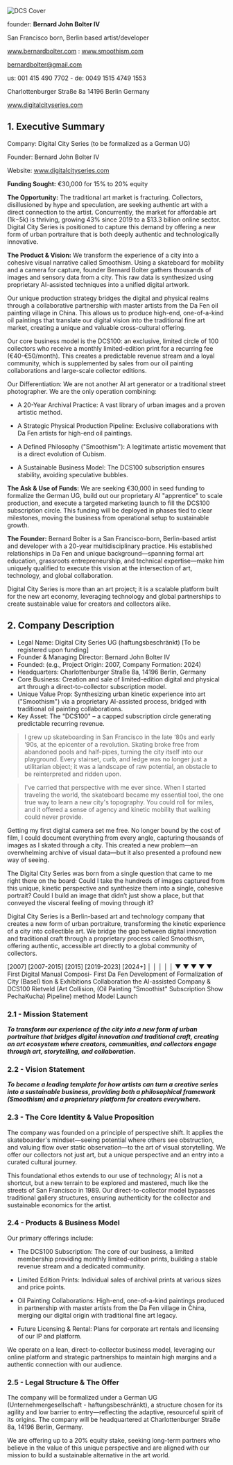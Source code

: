 ![DCS Cover](DCScover.jpg)

founder: 
**Bernard John Bolter IV**

San Francisco born, Berlin based artist/developer

www.bernardbolter.com : www.smoothism.com

bernardbolter@gmail.com

us: 001 415 490 7702 - de: 0049 1515 4749 1553

Charlottenburger Straße 8a
14196 Berlin Germany

www.digitalcityseries.com

## 1. Executive Summary

Company: Digital City Series (to be formalized as a German UG)

Founder: Bernard John Bolter IV

Website: www.digitalcityseries.com

**Funding Sought:** €30,000 for 15% to 20% equity

**The Opportunity:** The traditional art market is fracturing. Collectors, disillusioned by hype and speculation, are seeking authentic art with a direct connection to the artist. Concurrently, the market for affordable art ($1k-$5k) is thriving, growing 43% since 2019 to a \$13.3 billion online sector. Digital City Series is positioned to capture this demand by offering a new form of urban portraiture that is both deeply authentic and technologically innovative.

**The Product & Vision:** We transform the experience of a city into a cohesive visual narrative called Smoothism. Using a skateboard for mobility and a camera for capture, founder Bernard Bolter gathers thousands of images and sensory data from a city. This raw data is synthesized using proprietary AI-assisted techniques into a unified digital artwork.

Our unique production strategy bridges the digital and physical realms through a collaborative partnership with master artists from the Da Fen oil painting village in China. This allows us to produce high-end, one-of-a-kind oil paintings that translate our digital vision into the traditional fine art market, creating a unique and valuable cross-cultural offering.

Our core business model is the DCS100: an exclusive, limited circle of 100 collectors who receive a monthly limited-edition print for a recurring fee (€40-€50/month). This creates a predictable revenue stream and a loyal community, which is supplemented by sales from our oil painting collaborations and large-scale collector editions.

Our Differentiation: We are not another AI art generator or a traditional street photographer. We are the only operation combining:

- A 20-Year Archival Practice: A vast library of urban images and a proven artistic method.

- A Strategic Physical Production Pipeline: Exclusive collaborations with Da Fen artists for high-end oil paintings.

- A Defined Philosophy ("Smoothism"): A legitimate artistic movement that is a direct evolution of Cubism.

- A Sustainable Business Model: The DCS100 subscription ensures stability, avoiding speculative bubbles.

**The Ask & Use of Funds:** We are seeking €30,000 in seed funding to formalize the German UG, build out our proprietary AI "apprentice" to scale production, and execute a targeted marketing launch to fill the DCS100 subscription circle. This funding will be deployed in phases tied to clear milestones, moving the business from operational setup to sustainable growth.

**The Founder:** Bernard Bolter is a San Francisco-born, Berlin-based artist and developer with a 20-year multidisciplinary practice. His established relationships in Da Fen and unique background—spanning formal art education, grassroots entrepreneurship, and technical expertise—make him uniquely qualified to execute this vision at the intersection of art, technology, and global collaboration.

Digital City Series is more than an art project; it is a scalable platform built for the new art economy, leveraging technology and global partnerships to create sustainable value for creators and collectors alike.


## 2. Company Description
- Legal Name: Digital City Series UG (haftungsbeschränkt) [To be registered upon funding]
- Founder & Managing Director: Bernard John Bolter IV
- Founded: (e.g., Project Origin: 2007, Company Formation: 2024)
- Headquarters: Charlottenburger Straße 8a, 14196 Berlin, Germany
- Core Business: Creation and sale of limited-edition digital and physical art through a direct-to-collector subscription model.
- Unique Value Prop: Synthesizing urban kinetic experience into art ("Smoothism") via a proprietary AI-assisted process, bridged with traditional oil painting collaborations.
- Key Asset: The "DCS100" – a capped subscription circle generating predictable recurring revenue.

> I grew up skateboarding in San Francisco in the late ‘80s and early ‘90s, at the epicenter of a revolution. Skating broke free from abandoned pools and half-pipes, turning the city itself into our playground. Every stairset, curb, and ledge was no longer just a utilitarian object; it was a landscape of raw potential, an obstacle to be reinterpreted and ridden upon.

> I've carried that perspective with me ever since. When I started traveling the world, the skateboard became my essential tool, the one true way to learn a new city's topography. You could roll for miles, and it offered a sense of agency and kinetic mobility that walking could never provide.
> 
Getting my first digital camera set me free. No longer bound by the cost of film, I could document everything from every angle, capturing thousands of images as I skated through a city. This created a new problem—an overwhelming archive of visual data—but it also presented a profound new way of seeing.
>  
The Digital City Series was born from a single question that came to me right there on the board: Could I take the hundreds of images captured from this unique, kinetic perspective and synthesize them into a single, cohesive portrait? Could I build an image that didn’t just show a place, but that conveyed the visceral feeling of moving through it?

Digital City Series is a Berlin-based art and technology company that creates a new form of urban portraiture, transforming the kinetic experience of a city into collectible art. We bridge the gap between digital innovation and traditional craft through a proprietary process called Smoothism, offering authentic, accessible art directly to a global community of collectors.

[2007]        [2007-2015]          [2015]              [2019-2023]         [2024+]
  │              │                   │                   │                   │
  ▼              ▼                   ▼                   ▼                   ▼
First Digital  Manual Composi-   First Da Fen    Development of    Formalization of
City (Basel)   tion & Exhibitions Collaboration   the AI-assisted   Company & DCS100
Rietveld       (Art Collision,   (Oil Painting   "Smoothist"       Subscription
Show           PechaKucha)       Pipeline)       method            Model Launch

### 2.1 - Mission Statement
***To transform our experience of the city into a new form of urban portraiture that bridges digital innovation and traditional craft, creating an art ecosystem where creators, communities, and collectors engage through art, storytelling, and collaboration.***

### 2.2 - Vision Statement
***To become a leading template for how artists can turn a creative series into a sustainable business, providing both a philosophical framework (Smoothism) and a proprietary platform for creators everywhere.***

### 2.3 - The Core Identity & Value Proposition
The company was founded on a principle of perspective shift. It applies the skateboarder's mindset—seeing potential where others see obstruction, and valuing flow over static observation—to the art of visual storytelling. We offer our collectors not just art, but a unique perspective and an entry into a curated cultural journey.

This foundational ethos extends to our use of technology; AI is not a shortcut, but a new terrain to be explored and mastered, much like the streets of San Francisco in 1989. Our direct-to-collector model bypasses traditional gallery structures, ensuring authenticity for the collector and sustainable economics for the artist.

### 2.4 - Products & Business Model
Our primary offerings include:

- The DCS100 Subscription: The core of our business, a limited membership providing monthly limited-edition prints, building a stable revenue stream and a dedicated community.

- Limited Edition Prints: Individual sales of archival prints at various sizes and price points.

- Oil Painting Collaborations: High-end, one-of-a-kind paintings produced in partnership with master artists from the Da Fen village in China, merging our digital origin with traditional fine art legacy.

- Future Licensing & Rental: Plans for corporate art rentals and licensing of our IP and platform.

We operate on a lean, direct-to-collector business model, leveraging our online platform and strategic partnerships to maintain high margins and a authentic connection with our audience.

### 2.5 - Legal Structure & The Offer
The company will be formalized under a German UG (Unternehmergesellschaft - haftungsbeschränkt), a structure chosen for its agility and low barrier to entry—reflecting the adaptive, resourceful spirit of its origins. The company will be headquartered at Charlottenburger Straße 8a, 14196 Berlin, Germany.

We are offering up to a 20% equity stake, seeking long-term partners who believe in the value of this unique perspective and are aligned with our mission to build a sustainable alternative in the art world.
